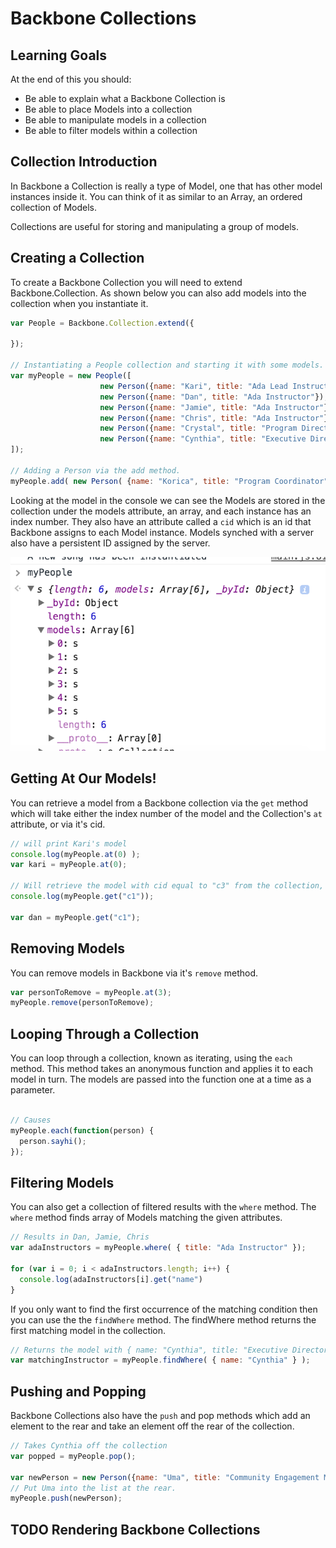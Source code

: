 # Backbone Collections

## Learning Goals

At the end of this you should:
- Be able to explain what a Backbone Collection is
- Be able to place Models into a collection
- Be able to manipulate models in a collection
- Be able to filter models within a collection

## Collection Introduction

In Backbone a Collection is really a type of Model, one that has other model instances inside it.  You can think of it as similar to an Array, an ordered collection of Models.  

Collections are useful for storing and manipulating a group of models.

## Creating a Collection

To create a Backbone Collection you will need to extend Backbone.Collection.  As shown below you can also add models into the collection when you instantiate it.  

```javascript
var People = Backbone.Collection.extend({

});

// Instantiating a People collection and starting it with some models.
var myPeople = new People([
					new Person({name: "Kari", title: "Ada Lead Instructor"}),
					new Person({name: "Dan", title: "Ada Instructor"}),
					new Person({name: "Jamie", title: "Ada Instructor"}),
					new Person({name: "Chris", title: "Ada Instructor"}),
					new Person({name: "Crystal", title: "Program Director"}),
					new Person({name: "Cynthia", title: "Executive Director"})
]);

// Adding a Person via the add method.
myPeople.add( new Person( {name: "Korica", title: "Program Coordinator"} ) );
```

Looking at the model in the console we can see the Models are stored in the collection under the models attribute, an array, and each instance has an index number.  They also have an attribute called a `cid` which is an id that Backbone assigns to each Model instance.  Models synched with a server also have a persistent ID assigned by the server.

![Client Server](images/modelconsole.png)




## Getting At Our Models!

You can retrieve a model from a Backbone collection via the `get` method which will take either the index number of the model and the Collection's `at` attribute, or via it's cid.

```javascript
// will print Kari's model
console.log(myPeople.at(0) );
var kari = myPeople.at(0);

// Will retrieve the model with cid equal to "c3" from the collection, if it exists.
console.log(myPeople.get("c1"));

var dan = myPeople.get("c1");

```


## Removing Models

You can remove models in Backbone via it's `remove` method.

```javascript
var personToRemove = myPeople.at(3);
myPeople.remove(personToRemove);
```



## Looping Through a Collection

You can loop through a collection, known as iterating, using the `each` method.  This method takes an anonymous function and applies it to each model in turn.  The models are passed into the function one at a time as a parameter. 


```javascript

// Causes 
myPeople.each(function(person) {
  person.sayhi();
});
```

## Filtering Models

You can also get a collection of filtered results with the `where` method.  The `where` method finds array of Models matching the given attributes.

```javascript
// Results in Dan, Jamie, Chris
var adaInstructors = myPeople.where( { title: "Ada Instructor" });

for (var i = 0; i < adaInstructors.length; i++) {
  console.log(adaInstructors[i].get("name")
}
```

If you only want to find the first occurrence of the matching condition then you can use the the `findWhere` method.  The findWhere method returns the first matching model in the collection.  

```Javascript
// Returns the model with { name: "Cynthia", title: "Executive Director" }
var matchingInstructor = myPeople.findWhere( { name: "Cynthia" } );
```

## Pushing and Popping 

Backbone Collections also have the `push` and pop methods which add an element to the rear and take an element off the rear of the collection.  

```javascript
// Takes Cynthia off the collection
var popped = myPeople.pop();

var newPerson = new Person({name: "Uma", title: "Community Engagement Manager" });
// Put Uma into the list at the rear.
myPeople.push(newPerson);
```


## TODO Rendering Backbone Collections


